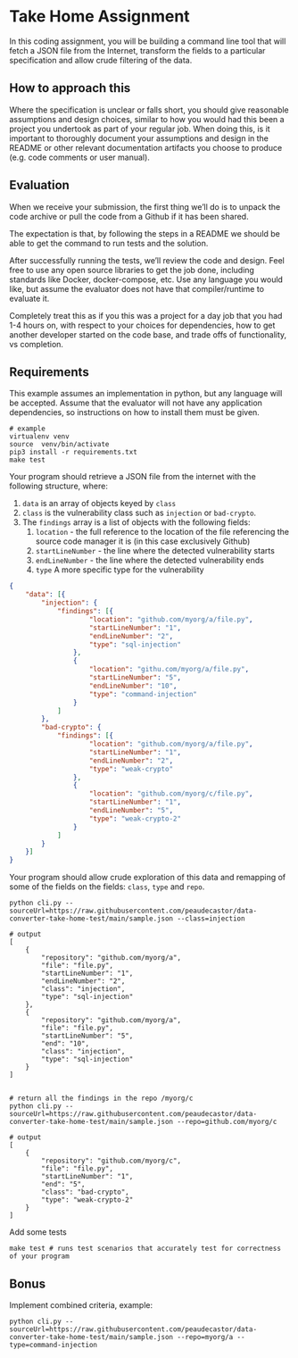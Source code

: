 # Take Home Assignment

In this coding assignment, you will be building a command line tool that will fetch a JSON file from the Internet, transform the fields to a particular specification and allow crude filtering of the data.

## How to approach this

Where the specification is unclear or falls short, you should give reasonable assumptions and design choices, similar to how you would had this been a project you undertook as part of your regular job. When doing this, is it important to thoroughly document your assumptions and design in the README or other relevant documentation artifacts you choose to produce (e.g. code comments or user manual).


## Evaluation

When we receive your submission, the first thing we’ll do is to unpack the code archive or pull the code from a Github if it has been shared. 

The expectation is that, by following the steps in a README we should be able to get the command to run tests and the solution.

After successfully running the tests, we’ll review the code and design. Feel free to use any open source libraries to get the job done, including standards like Docker, docker-compose, etc. Use any language you would like, but assume the evaluator does not have that compiler/runtime to evaluate it.

Completely treat this as if you this was a project for a day job that you had 1-4 hours on, with respect to your choices for dependencies, how to get another developer started on the code base, and trade offs of functionality, vs completion.


## Requirements

This example assumes an implementation in python, but any language will be accepted. Assume that the evaluator will not have any application dependencies, so instructions on how to install them must be given.

```
# example
virtualenv venv
source  venv/bin/activate
pip3 install -r requirements.txt
make test
```


Your program should retrieve a JSON file from the internet with the following structure, where:

1. `data` is an array of objects keyed by `class`
2. `class` is the vulnerability class such as  `injection` or `bad-crypto`. 
3. The `findings` array is a list of objects with the following fields:
    1. `location` - the full reference to the location of the file referencing the source code manager it is (in this case exclusively Github)
    2. `startLineNumber` - the line where the detected vulnerability starts
    3. `endLineNumber` - the line where the detected vulnerability ends
    4. `type` A more specific type for the vulnerability


```json
{
    "data": [{
        "injection": { 
            "findings": [{
                    "location": "github.com/myorg/a/file.py",
                    "startLineNumber": "1",
                    "endLineNumber": "2",
                    "type": "sql-injection"
                },
                {
                    "location": "githu.com/myorg/a/file.py",
                    "startLineNumber": "5",
                    "endLineNumber": "10",
                    "type": "command-injection"
                }
            ]
        },
        "bad-crypto": {
            "findings": [{
                    "location": "github.com/myorg/a/file.py",
                    "startLineNumber": "1",
                    "endLineNumber": "2",
                    "type": "weak-crypto"
                },
                {
                    "location": "github.com/myorg/c/file.py",
                    "startLineNumber": "1",
                    "endLineNumber": "5",
                    "type": "weak-crypto-2"
                }
            ]
        }
    }]
}
```

Your program should allow crude exploration of this data and remapping of some of the fields on the fields: `class`, `type` and `repo`.


```# return all the findings for injections
python cli.py --sourceUrl=https://raw.githubusercontent.com/peaudecastor/data-converter-take-home-test/main/sample.json --class=injection

# output
[
    {
        "repository": "github.com/myorg/a",
        "file": "file.py",
        "startLineNumber": "1",
        "endLineNumber": "2",
        "class": "injection",
        "type": "sql-injection"
    },
    {
        "repository": "github.com/myorg/a",
        "file": "file.py",
        "startLineNumber": "5",
        "end": "10",
        "class": "injection",
        "type": "sql-injection"
    }
]


# return all the findings in the repo /myorg/c
python cli.py --sourceUrl=https://raw.githubusercontent.com/peaudecastor/data-converter-take-home-test/main/sample.json --repo=github.com/myorg/c

# output
[
    {
        "repository": "github.com/myorg/c",
        "file": "file.py",
        "startLineNumber": "1",
        "end": "5",
        "class": "bad-crypto",
        "type": "weak-crypto-2"
    }
]
 ``` 
 
Add some tests

```
make test # runs test scenarios that accurately test for correctness of your program
```


## Bonus

Implement combined criteria, example:

```
python cli.py --sourceUrl=https://raw.githubusercontent.com/peaudecastor/data-converter-take-home-test/main/sample.json --repo=myorg/a --type=command-injection
```
